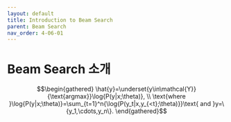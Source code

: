 ```yaml
---
layout: default
title: Introduction to Beam Search
parent: Beam Search
nav_order: 4-06-01
---
```


# Beam Search 소개

$$\begin{gathered}
\hat{y}=\underset{y\in\mathcal{Y}}{\text{argmax}}\log{P(y|x;\theta)}, \\
\text{where }\log{P(y|x;\theta)}=\sum_{t=1}^n{\log{P(y_t|x,y_{<t};\theta)}}\text{ and }y=\{y_1,\cdots,y_n\}.
\end{gathered}$$
